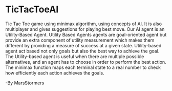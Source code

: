 # TicTacToeAI
Tic Tac Toe game using minimax algorithm, using concepts of AI.
It is also multiplayer and gives suggestions for playing best move.
Our AI agent is an Utility-Based Agent.
Utility Based Agents agents are goal-oriented agent but provide an extra component of utility measurement which makes them different by providing a measure of success at a given state.
Utility-based agent act based not only goals but also the best way to achieve the goal.
The Utility-based agent is useful when there are multiple possible alternatives, and an agent has to choose in order to perform the best action.
The minimax function maps each terminal state to a real number to check how efficiently each action achieves the goals.

-By MarsStormers
